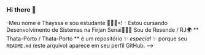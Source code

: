 ### Hi there 👋
-Meu nome é Thayssa e sou estudante 👩🏻‍🎓<! -
Estou cursando Desenvolvimento de Sistemas na Firjan Senai👩🏻‍💻
Sou de Resende / RJ🌍
** Thata-Porto / Thata-Porto ** é um repositório ✨ _especial_ ✨ porque seu `README.md` (este arquivo) aparece em seu perfil GitHub.
-->
